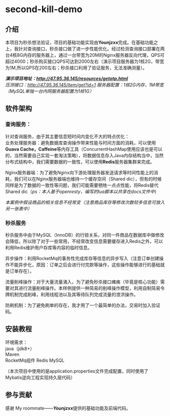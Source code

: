 # second-kill-demo

## 介绍
本项目为秒杀想法验证，项目的基础功能实现由**Younjzxx**完成。在基础功能之上，我针对查询接口，秒杀接口做了进一步性能优化。经过检测查询接口部署在两台4核8G内存的服务器上，通过一台带宽为20M的Nginx服务器反向代理，QPS可超过4000；秒杀购买接口QPS可达到2000左右（演示项目服务器为1核2G，带宽为1M,所以QPS在200左右；秒杀接口利用了验证服务，无法准确测量）。


***演示项目地址：http://47.95.36.145/resources/getotp.html***   
*压测接口：http://47.95.36.145/item/get?id=1 服务器配置：1核2G内存，1M带宽（MySQL单独一台内网服务器配置为1核1G）*

## 软件架构
### 查询服务：   
针对查询服务，由于其主要信息短时间内变化不大的特点优化：  
业务处理服务器：避免数据库查询操作带来性能与时间方面的消耗，可以使用**Guava Cache，Caffeine**等内存工具（ConcurrentHashMap使用应该也是可以的，当然需要自己实现一套淘汰策略），将数据信息存入Java内存结构当中，当然分布式结构中，我们需要数据的一致性，可以使用**Redis**服务器集群来完成。

Nginx服务器端：为了避免Nginx向下游处理服务器发送请求等时间性能上的消耗，我们可以在Nginx服务器端也维持一个缓存空间（Shared dic），但有的时候同样是为了数据的一致性等问题，我们可能需要牺牲一点点性能，将Redis替代Shared dic（*ps：本人基于openresty，编写的lua脚本以共享在docs文件中*）

*本案例中假设商品的相关信息不经常变（注意商品库存等修改次数较多信息可放入另一张表中）*

### 秒杀服务   
秒杀服务中由于MySQL（InnoDB）的行锁关系，对同一件商品在数据库中做修改会降低，所以除了对于一些常用，不经常改变信息需要缓存进入Redis之外，可以利用Redis维护用户存库等内容的临时信息。

异步操作：利用RocketMq的事务性完成库存等信息的异步写入（注意订单创建操作不能异步化，原因：订单之后会进行付完款等操作，这些操作能够进行的基础就是订单存在）。

流量削峰操作：对于大量流量涌入，为了避免秒杀接口瘫痪（毕竟是核心功能）需要对其进行流量削峰操作。本样例提供一种简易的削峰操作模型，利用自制简易令牌机制完成削峰，利用线程池以及其等待队列完成流量的泄洪操作。

防刷机制：为了避免刷单的存在，我才用了一个最简单的办法，交易时加入验证码。


## 安装教程

环境需求：  
java（jdk8+）  
Maven  
RocketMq组件
Redis
MySQL

（本次项目中使用的是application.properties文件完成配置，同时使用了Mybatis逆向工程实现持久层代码）


## 参与贡献

感谢 My roommate——***Younjzxx***提供的基础功能及前端代码。
